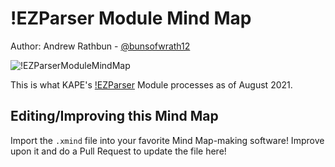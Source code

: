 # !EZParser Module Mind Map

Author: Andrew Rathbun - [@bunsofwrath12](https://twitter.com/bunsofwrath12)

![!EZParserModuleMindMap](https://github.com/AndrewRathbun/DFIRMindMaps/blob/main/Tools/KAPE/!EZParser/!EZParser.png)

This is what KAPE's [!EZParser](https://github.com/EricZimmerman/KapeFiles/blob/master/Modules/!EZParser.mkape) Module processes as of August 2021. 

## Editing/Improving this Mind Map

Import the `.xmind` file into your favorite Mind Map-making software! Improve upon it and do a Pull Request to update the file here!

